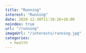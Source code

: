 ```yaml
---
title: "Running"
interest: "Running"
date: 2020-12-30T11:10:26+10:00
noindex: true
url: "/running"
imageUrl: "/interests/running.jpg"
categories:
  - health
---
```

